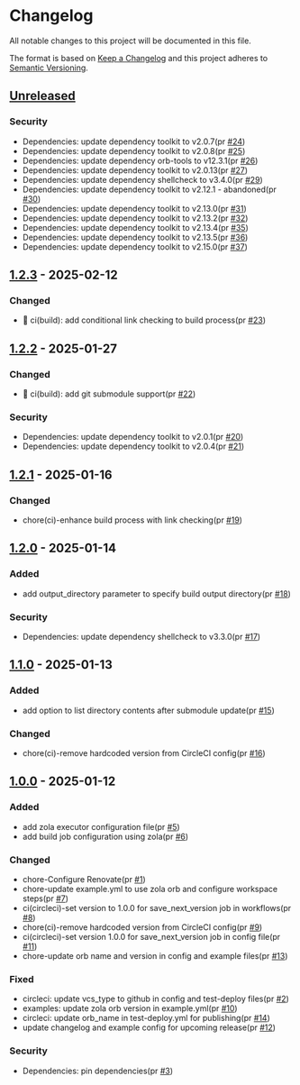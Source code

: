 # Changelog

All notable changes to this project will be documented in this file.

The format is based on [Keep a Changelog](https://keepachangelog.com/en/1.0.0/)
and this project adheres to [Semantic Versioning](https://semver.org/spec/v2.0.0.html).

## [Unreleased]

### Security

- Dependencies: update dependency toolkit to v2.0.7(pr [#24])
- Dependencies: update dependency toolkit to v2.0.8(pr [#25])
- Dependencies: update dependency orb-tools to v12.3.1(pr [#26])
- Dependencies: update dependency toolkit to v2.0.13(pr [#27])
- Dependencies: update dependency shellcheck to v3.4.0(pr [#29])
- Dependencies: update dependency toolkit to v2.12.1 - abandoned(pr [#30])
- Dependencies: update dependency toolkit to v2.13.0(pr [#31])
- Dependencies: update dependency toolkit to v2.13.2(pr [#32])
- Dependencies: update dependency toolkit to v2.13.4(pr [#35])
- Dependencies: update dependency toolkit to v2.13.5(pr [#36])
- Dependencies: update dependency toolkit to v2.15.0(pr [#37])

## [1.2.3] - 2025-02-12

### Changed

- 👷 ci(build): add conditional link checking to build process(pr [#23])

## [1.2.2] - 2025-01-27

### Changed

- 👷 ci(build): add git submodule support(pr [#22])

### Security

- Dependencies: update dependency toolkit to v2.0.1(pr [#20])
- Dependencies: update dependency toolkit to v2.0.4(pr [#21])

## [1.2.1] - 2025-01-16

### Changed

- chore(ci)-enhance build process with link checking(pr [#19])

## [1.2.0] - 2025-01-14

### Added

- add output_directory parameter to specify build output directory(pr [#18])

### Security

- Dependencies: update dependency shellcheck to v3.3.0(pr [#17])

## [1.1.0] - 2025-01-13

### Added

- add option to list directory contents after submodule update(pr [#15])

### Changed

- chore(ci)-remove hardcoded version from CircleCI config(pr [#16])

## [1.0.0] - 2025-01-12

### Added

- add zola executor configuration file(pr [#5])
- add build job configuration using zola(pr [#6])

### Changed

- chore-Configure Renovate(pr [#1])
- chore-update example.yml to use zola orb and configure workspace steps(pr [#7])
- ci(circleci)-set version to 1.0.0 for save_next_version job in workflows(pr [#8])
- chore(ci)-remove hardcoded version from CircleCI config(pr [#9])
- ci(circleci)-set version 1.0.0 for save_next_version job in config file(pr [#11])
- chore-update orb name and version in config and example files(pr [#13])

### Fixed

- circleci: update vcs_type to github in config and test-deploy files(pr [#2])
- examples: update zola orb version in example.yml(pr [#10])
- circleci: update orb_name in test-deploy.yml for publishing(pr [#14])
- update changelog and example config for upcoming release(pr [#12])

### Security

- Dependencies: pin dependencies(pr [#3])

[#2]: https://github.com/jerus-org/zola-orb/pull/2
[#1]: https://github.com/jerus-org/zola-orb/pull/1
[#3]: https://github.com/jerus-org/zola-orb/pull/3
[#5]: https://github.com/jerus-org/zola-orb/pull/5
[#6]: https://github.com/jerus-org/zola-orb/pull/6
[#7]: https://github.com/jerus-org/zola-orb/pull/7
[#8]: https://github.com/jerus-org/zola-orb/pull/8
[#9]: https://github.com/jerus-org/zola-orb/pull/9
[#10]: https://github.com/jerus-org/zola-orb/pull/10
[#11]: https://github.com/jerus-org/zola-orb/pull/11
[#12]: https://github.com/jerus-org/zola-orb/pull/12
[#13]: https://github.com/jerus-org/zola-orb/pull/13
[#14]: https://github.com/jerus-org/zola-orb/pull/14
[#15]: https://github.com/jerus-org/zola-orb/pull/15
[#16]: https://github.com/jerus-org/zola-orb/pull/16
[#17]: https://github.com/jerus-org/zola-orb/pull/17
[#18]: https://github.com/jerus-org/zola-orb/pull/18
[#19]: https://github.com/jerus-org/zola-orb/pull/19
[#20]: https://github.com/jerus-org/zola-orb/pull/20
[#21]: https://github.com/jerus-org/zola-orb/pull/21
[#22]: https://github.com/jerus-org/zola-orb/pull/22
[#23]: https://github.com/jerus-org/zola-orb/pull/23
[#24]: https://github.com/jerus-org/zola-orb/pull/24
[#25]: https://github.com/jerus-org/zola-orb/pull/25
[#26]: https://github.com/jerus-org/zola-orb/pull/26
[#27]: https://github.com/jerus-org/zola-orb/pull/27
[#29]: https://github.com/jerus-org/zola-orb/pull/29
[#30]: https://github.com/jerus-org/zola-orb/pull/30
[#31]: https://github.com/jerus-org/zola-orb/pull/31
[#32]: https://github.com/jerus-org/zola-orb/pull/32
[#35]: https://github.com/jerus-org/zola-orb/pull/35
[#36]: https://github.com/jerus-org/zola-orb/pull/36
[#37]: https://github.com/jerus-org/zola-orb/pull/37
[Unreleased]: https://github.com/jerus-org/zola-orb/compare/v1.2.3...HEAD
[1.2.3]: https://github.com/jerus-org/zola-orb/compare/v1.2.2...v1.2.3
[1.2.2]: https://github.com/jerus-org/zola-orb/compare/v1.2.1...v1.2.2
[1.2.1]: https://github.com/jerus-org/zola-orb/compare/v1.2.0...v1.2.1
[1.2.0]: https://github.com/jerus-org/zola-orb/compare/v1.1.0...v1.2.0
[1.1.0]: https://github.com/jerus-org/zola-orb/compare/v1.0.0...v1.1.0
[1.0.0]: https://github.com/jerus-org/zola-orb/releases/tag/v1.0.0
